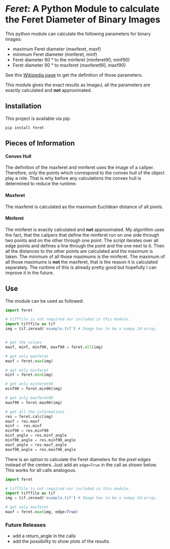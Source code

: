 # *Feret*: A Python Module to calculate the Feret Diameter of Binary Images

This python module can calculate the following parameters for binary images:

* maximum Feret diameter (maxferet, maxf)
* minimum Feret diameter (minferet, minf)
* Feret diameter 90 ° to the minferet (minferet90, minf90) 
* Feret diameter 90 ° to maxferet (maxferet90, maxf90) 

See this [Wikipedia page](https://en.wikipedia.org/wiki/Feret_diameter) to get the definition of those parameters.

This module gives the exact results as ImageJ, all the parameters are exactly calculated and **not** approximated.

## Installation
This project is available via pip:

`pip install feret`

## Pieces of Information

#### Convex Hull

The definition of the maxferet and minferet uses the image of a caliper. Therefore, only the points which correspond to the convex hull of the object play a role. That is why before any calculations the convex hull is determined to reduce the runtime.

#### Maxferet
The maxferet is calculated as the maximum Euclidean distance of all pixels.

#### Minferet

The minferet is exactly calculated and **not** approximated. My algorithm uses the fact, that the calipers that define the minferet run on one side through two points and on the other through one point. The script iterates over all edge points and defines a line through the point and the one next to it. Then all the distances to the other points are calculated and the maximum is taken. The minimum of all those maximums is the minferet. The maximum of all those maximums is **not** the maxferet, that is the reason it is calculated separately. The runtime of this is already pretty good but hopefully I can improve it in the future.

## Use
The module can be used as followed:

```python
import feret

# tifffile is not required nor included in this module.
import tifffile as tif
img = tif.imread('example.tif') # Image has to be a numpy 2d-array.


# get the values
maxf, minf, minf90, maxf90 = feret.all(img)

# get only maxferet
maxf = feret.max(img)

# get only minferet
minf = feret.min(img)

# get only minferet90
minf90 = feret.min90(img)

# get only maxferet90
maxf90 = feret.max90(img)

# get all the informations
res = feret.calc(img)
maxf = res.maxf
minf =  res.minf
minf90 = res.minf90
minf_angle = res.minf_angle
minf90_angle = res.minf90_angle
maxf_angle = res.maxf_angle
maxf90_angle = res.maxf90_angle
```

There is an option to calculate the Feret diameters for the pixel edges instead of the centers. Just add an `edge=True` in the call as shown below. This works for all calls analogous.

```python
import feret

# tifffile is not required nor included in this module.
import tifffile as tif
img = tif.imread('example.tif') # Image has to be a numpy 2d-array.

# get only maxferet
maxf = feret.max(img, edge=True)
```

### Future Releases

* add a return_angle in the calls
* add the possibility to show plots of the results
